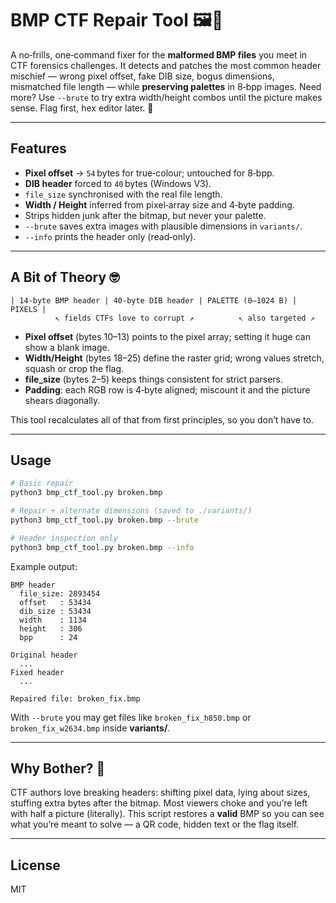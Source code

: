 # BMP CTF Repair Tool 🖼️🔧

A no‑frills, one‑command fixer for the **malformed BMP files** you meet in CTF
forensics challenges. It detects and patches the most common header mischief —
wrong pixel offset, fake DIB size, bogus dimensions, mismatched file length —
while **preserving palettes** in 8‑bpp images. Need more? Use `--brute` to try
extra width/height combos until the picture makes sense. Flag first, hex editor
later. 🚩

---

## Features

- **Pixel offset** → `54` bytes for true‑colour; untouched for 8‑bpp.
- **DIB header** forced to `40` bytes (Windows V3).
- `file_size` synchronised with the real file length.
- **Width / Height** inferred from pixel‑array size and 4‑byte padding.
- Strips hidden junk after the bitmap, but never your palette.
- `--brute` saves extra images with plausible dimensions in `variants/`.
- `--info` prints the header only (read‑only).

---

## A Bit of Theory 🤓

```text
| 14‑byte BMP header | 40‑byte DIB header | PALETTE (0–1024 B) | PIXELS |
          ↖ fields CTFs love to corrupt ↗          ↖ also targeted ↗
```

* **Pixel offset** (bytes 10–13) points to the pixel array; setting it huge
  can show a blank image.  
* **Width/Height** (bytes 18–25) define the raster grid; wrong values stretch,
  squash or crop the flag.  
* **file_size** (bytes 2–5) keeps things consistent for strict parsers.  
* **Padding**: each RGB row is 4‑byte aligned; miscount it and the picture
  shears diagonally.

This tool recalculates all of that from first principles, so you don’t have to.

---

## Usage

```bash
# Basic repair
python3 bmp_ctf_tool.py broken.bmp

# Repair + alternate dimensions (saved to ./variants/)
python3 bmp_ctf_tool.py broken.bmp --brute

# Header inspection only
python3 bmp_ctf_tool.py broken.bmp --info
```

Example output:

```text
BMP header
  file_size: 2893454
  offset   : 53434
  dib_size : 53434
  width    : 1134
  height   : 306
  bpp      : 24

Original header
  ...
Fixed header
  ...

Repaired file: broken_fix.bmp
```

With `--brute` you may get files like
`broken_fix_h850.bmp` or `broken_fix_w2634.bmp` inside **variants/**.

---

## Why Bother? 🎯

CTF authors love breaking headers: shifting pixel data, lying about sizes,
stuffing extra bytes after the bitmap. Most viewers choke and you’re left with
half a picture (literally). This script restores a **valid** BMP so you can see
what you’re meant to solve — a QR code, hidden text or the flag itself.

---

## License

MIT

